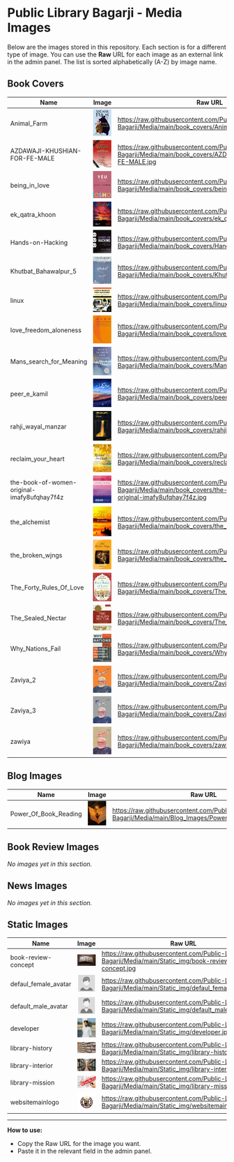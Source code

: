 # Public Library Bagarji - Media Images

Below are the images stored in this repository. Each section is for a different type of image. You can use the **Raw** URL for each image as an external link in the admin panel. The list is sorted alphabetically (A-Z) by image name.

## Book Covers

| Name | Image | Raw URL |
|------|-------|---------|
| Animal_Farm | ![Animal_Farm](https://raw.githubusercontent.com/Public-Library-Bagarji/Media/main/book_covers/Animal_Farm.jpg) | https://raw.githubusercontent.com/Public-Library-Bagarji/Media/main/book_covers/Animal_Farm.jpg |
| AZDAWAJI-KHUSHIAN-FOR-FE-MALE | ![AZDAWAJI-KHUSHIAN-FOR-FE-MALE](https://raw.githubusercontent.com/Public-Library-Bagarji/Media/main/book_covers/AZDAWAJI-KHUSHIAN-FOR-FE-MALE.jpg) | https://raw.githubusercontent.com/Public-Library-Bagarji/Media/main/book_covers/AZDAWAJI-KHUSHIAN-FOR-FE-MALE.jpg |
| being_in_love | ![being_in_love](https://raw.githubusercontent.com/Public-Library-Bagarji/Media/main/book_covers/being_in_love.png) | https://raw.githubusercontent.com/Public-Library-Bagarji/Media/main/book_covers/being_in_love.png |
| ek_qatra_khoon | ![ek_qatra_khoon](https://raw.githubusercontent.com/Public-Library-Bagarji/Media/main/book_covers/ek_qatra_khoon.png) | https://raw.githubusercontent.com/Public-Library-Bagarji/Media/main/book_covers/ek_qatra_khoon.png |
| Hands-on-Hacking | ![Hands-on-Hacking](https://raw.githubusercontent.com/Public-Library-Bagarji/Media/main/book_covers/Hands-on-Hacking.jpg) | https://raw.githubusercontent.com/Public-Library-Bagarji/Media/main/book_covers/Hands-on-Hacking.jpg |
| Khutbat_Bahawalpur_5 | ![Khutbat_Bahawalpur_5](https://raw.githubusercontent.com/Public-Library-Bagarji/Media/main/book_covers/Khutbat_Bahawalpur_5.jpg) | https://raw.githubusercontent.com/Public-Library-Bagarji/Media/main/book_covers/Khutbat_Bahawalpur_5.jpg |
| linux | ![linux](https://raw.githubusercontent.com/Public-Library-Bagarji/Media/main/book_covers/linux.jpg) | https://raw.githubusercontent.com/Public-Library-Bagarji/Media/main/book_covers/linux.jpg |
| love_freedom_aloneness | ![love_freedom_aloneness](https://raw.githubusercontent.com/Public-Library-Bagarji/Media/main/book_covers/love_freedom_aloneness.jpg) | https://raw.githubusercontent.com/Public-Library-Bagarji/Media/main/book_covers/love_freedom_aloneness.jpg |
| Mans_search_for_Meaning | ![Mans_search_for_Meaning](https://raw.githubusercontent.com/Public-Library-Bagarji/Media/main/book_covers/Mans_search_for_Meaning.jpg) | https://raw.githubusercontent.com/Public-Library-Bagarji/Media/main/book_covers/Mans_search_for_Meaning.jpg |
| peer_e_kamil | ![peer_e_kamil](https://raw.githubusercontent.com/Public-Library-Bagarji/Media/main/book_covers/peer_e_kamil.jpg) | https://raw.githubusercontent.com/Public-Library-Bagarji/Media/main/book_covers/peer_e_kamil.jpg |
| rahji_wayal_manzar | ![rahji_wayal_manzar](https://raw.githubusercontent.com/Public-Library-Bagarji/Media/main/book_covers/rahji_wayal_manzar.jpg) | https://raw.githubusercontent.com/Public-Library-Bagarji/Media/main/book_covers/rahji_wayal_manzar.jpg |
| reclaim_your_heart | ![reclaim_your_heart](https://raw.githubusercontent.com/Public-Library-Bagarji/Media/main/book_covers/reclaim_your_heart.png) | https://raw.githubusercontent.com/Public-Library-Bagarji/Media/main/book_covers/reclaim_your_heart.png |
| the-book-of-women-original-imafy8ufqhay7f4z | ![the-book-of-women-original-imafy8ufqhay7f4z](https://raw.githubusercontent.com/Public-Library-Bagarji/Media/main/book_covers/the-book-of-women-original-imafy8ufqhay7f4z.jpg) | https://raw.githubusercontent.com/Public-Library-Bagarji/Media/main/book_covers/the-book-of-women-original-imafy8ufqhay7f4z.jpg |
| the_alchemist | ![the_alchemist](https://raw.githubusercontent.com/Public-Library-Bagarji/Media/main/book_covers/the_alchemist.jpg) | https://raw.githubusercontent.com/Public-Library-Bagarji/Media/main/book_covers/the_alchemist.jpg |
| the_broken_wjngs | ![the_broken_wjngs](https://raw.githubusercontent.com/Public-Library-Bagarji/Media/main/book_covers/the_broken_wjngs.jpg) | https://raw.githubusercontent.com/Public-Library-Bagarji/Media/main/book_covers/the_broken_wjngs.jpg |
| The_Forty_Rules_Of_Love | ![The_Forty_Rules_Of_Love](https://raw.githubusercontent.com/Public-Library-Bagarji/Media/main/book_covers/The_Forty_Rules_Of_Love.jpg) | https://raw.githubusercontent.com/Public-Library-Bagarji/Media/main/book_covers/The_Forty_Rules_Of_Love.jpg |
| The_Sealed_Nectar | ![The_Sealed_Nectar](https://raw.githubusercontent.com/Public-Library-Bagarji/Media/main/book_covers/The_Sealed_Nectar.jpg) | https://raw.githubusercontent.com/Public-Library-Bagarji/Media/main/book_covers/The_Sealed_Nectar.jpg |
| Why_Nations_Fail | ![Why_Nations_Fail](https://raw.githubusercontent.com/Public-Library-Bagarji/Media/main/book_covers/Why_Nations_Fail.jpg) | https://raw.githubusercontent.com/Public-Library-Bagarji/Media/main/book_covers/Why_Nations_Fail.jpg |
| Zaviya_2 | ![Zaviya_2](https://raw.githubusercontent.com/Public-Library-Bagarji/Media/main/book_covers/Zaviya_2.jpg) | https://raw.githubusercontent.com/Public-Library-Bagarji/Media/main/book_covers/Zaviya_2.jpg |
| Zaviya_3 | ![Zaviya_3](https://raw.githubusercontent.com/Public-Library-Bagarji/Media/main/book_covers/Zaviya_3.jpg) | https://raw.githubusercontent.com/Public-Library-Bagarji/Media/main/book_covers/Zaviya_3.jpg |
| zawiya | ![zawiya](https://raw.githubusercontent.com/Public-Library-Bagarji/Media/main/book_covers/zawiya.jpg) | https://raw.githubusercontent.com/Public-Library-Bagarji/Media/main/book_covers/zawiya.jpg |

## Blog Images

| Name | Image | Raw URL |
|------|-------|---------|
| Power_Of_Book_Reading | ![Power_Of_Book_Reading](https://raw.githubusercontent.com/Public-Library-Bagarji/Media/main/Blog_Images/Power_Of_Book_Reading.jpeg) | https://raw.githubusercontent.com/Public-Library-Bagarji/Media/main/Blog_Images/Power_Of_Book_Reading.jpeg |

## Book Review Images

_No images yet in this section._

## News Images

_No images yet in this section._

## Static Images

| Name | Image | Raw URL |
|------|-------|---------|
| book-review-concept | ![book-review-concept](https://raw.githubusercontent.com/Public-Library-Bagarji/Media/main/Static_img/book-review-concept.jpg) | https://raw.githubusercontent.com/Public-Library-Bagarji/Media/main/Static_img/book-review-concept.jpg |
| defaul_female_avatar | ![defaul_female_avatar](https://raw.githubusercontent.com/Public-Library-Bagarji/Media/main/Static_img/defaul_female_avatar.png) | https://raw.githubusercontent.com/Public-Library-Bagarji/Media/main/Static_img/defaul_female_avatar.png |
| default_male_avatar | ![default_male_avatar](https://raw.githubusercontent.com/Public-Library-Bagarji/Media/main/Static_img/default_male_avatar.png) | https://raw.githubusercontent.com/Public-Library-Bagarji/Media/main/Static_img/default_male_avatar.png |
| developer | ![developer](https://raw.githubusercontent.com/Public-Library-Bagarji/Media/main/Static_img/developer.jpg) | https://raw.githubusercontent.com/Public-Library-Bagarji/Media/main/Static_img/developer.jpg |
| library-history | ![library-history](https://raw.githubusercontent.com/Public-Library-Bagarji/Media/main/Static_img/library-history.jpg) | https://raw.githubusercontent.com/Public-Library-Bagarji/Media/main/Static_img/library-history.jpg |
| library-interior | ![library-interior](https://raw.githubusercontent.com/Public-Library-Bagarji/Media/main/Static_img/library-interior.jpg) | https://raw.githubusercontent.com/Public-Library-Bagarji/Media/main/Static_img/library-interior.jpg |
| library-mission | ![library-mission](https://raw.githubusercontent.com/Public-Library-Bagarji/Media/main/Static_img/library-mission.jpg) | https://raw.githubusercontent.com/Public-Library-Bagarji/Media/main/Static_img/library-mission.jpg |
| websitemainlogo | ![websitemainlogo](https://raw.githubusercontent.com/Public-Library-Bagarji/Media/main/Static_img/websitemainlogo.jpg) | https://raw.githubusercontent.com/Public-Library-Bagarji/Media/main/Static_img/websitemainlogo.jpg |

---
**How to use:**
- Copy the Raw URL for the image you want.
- Paste it in the relevant field in the admin panel.